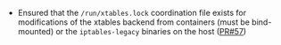 - Ensured that the `/run/xtables.lock` coordination file exists for modifications of the xtables backend from containers (must be bind-mounted) or the `iptables-legacy` binaries on the host ([PR#57](https://github.com/flatcar-linux/init/pull/57))
